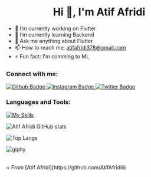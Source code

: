  <h1 align="center">Hi 👋, I'm Atif Afridi</h1>

- 🔭 I’m currently working on Flutter
- 🌱 I’m currently learning Backend
- 💬 Ask me anything about Flutter 
- 📫 How to reach me: atifafridi378@gmail.com
- ⚡ Fun fact: I'm comming to ML
  
### Connect with me:
<div id="badges">
  <a href="https://github.com/AtifAfridiii">
    <img src="https://img.shields.io/badge/Github-white?style=for-the-badge&logo=Github&logoColor=black" alt="Github Badge"/>
  </a>
   <a href="https://www.instagram.com/atif.x.afridi/">
    <img src="https://img.shields.io/badge/Instagram-purple?style=for-the-badge&logo=instagram&logoColor=white" alt="Instagram Badge"/>
  </a>
  <a href="https://x.com/Atif__afridi11?t=34FN--lvvEDgj6Y0AH3QaA&s=08">
    <img src="https://img.shields.io/badge/Twitter-blue?style=for-the-badge&logo=twitter&logoColor=white" alt="Twitter Badge"/>
  </a>
</div>

### Languages and Tools:
[![My Skills](https://skillicons.dev/icons?i=flutter,dart,firebase,github,git,postman,cpp,linkedin,vscode,js,react,css,html,express,mongodb,nodejs,bootstrap,nextjs,tailwind,&perline=5)](https://skillicons.dev)

![Atif Afridi GitHub stats](https://github-readme-stats.vercel.app/api?username=AtifAfridiii&show_icons=true&theme=dark)

![Top Langs](https://github-readme-stats.vercel.app/api/top-langs/?username=AtifAfridiii&theme=dark)


![giphy](https://github.com/AtifAfridiii/AtifAfridiii/assets/152439386/2c9d2aa5-9615-43a1-902b-01c58e8c5819)

<br>
⭐️ From [Atif Afridi](https://github.com/AtifAfridiii)
